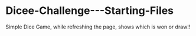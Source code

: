 # Dicee-Challenge---Starting-Files
Simple Dice Game, while refreshing the page, shows which is won or draw!!

